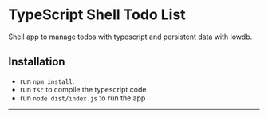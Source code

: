 # TypeScript Shell Todo List

Shell app to manage todos with typescript and persistent data with lowdb.

## Installation
- run `npm install`.
- run `tsc` to compile the typescript code
- run `node dist/index.js` to run the app

___

